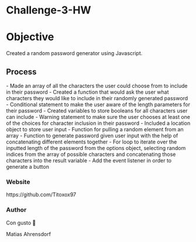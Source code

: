 # Challenge-3-HW

<h1>Objective</h1>
<p>Created a random password generator using Javascript.<p>

<h2>Process</h2>
<p> 
- Made an array of all the characters the user could choose from to include in their password
- Created a function that would ask the user what characters they would like to include in their randomly generated password
- Conditional statement to make the user aware of the length parameters for their password
- Created variables to store booleans for all characters user can include
- Warning statement to make sure the user chooses at least one of the choices for character inclusion in their password
- Included a location object to store user input
- Function for pulling a random element from an array
- Function to generate password given user input with the help of concatenating different elements together
- For loop to iterate over the inputted length of the password from the options object, selecting random indices from the array of possible characters and concatenating those characters into the result variable
- Add the event listener in order to generate a button
</p>

<h3>Website</h3>
<p>https://github.com/Titoxox97</p>

<h3>Author</h3>
<p>Con gusto 🐙</p>
<p>Matias Ahrensdorf</p>
